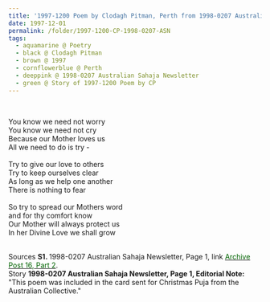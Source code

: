 ```yaml
---
title: '1997-1200 Poem by Clodagh Pitman, Perth from 1998-0207 Australian Sahaja Newsletter, Page 1'
date: 1997-12-01
permalink: /folder/1997-1200-CP-1998-0207-ASN
tags:
  - aquamarine @ Poetry
  - black @ Clodagh Pitman
  - brown @ 1997
  - cornflowerblue @ Perth
  - deeppink @ 1998-0207 Australian Sahaja Newsletter
  - green @ Story of 1997-1200 Poem by CP
---
```


<br>

<p>
You know we need not worry<br>
You know we need not cry<br>
Because our Mother loves us<br>
All we need to do is try -<br>
<br>
Try to give our love to others<br>
Try to keep ourselves clear<br>
As long as we help one another<br>
There is nothing to fear<br>
<br>
So try to spread our Mothers word<br>
and for thy comfort know<br>
Our Mother will always protect us<br>
In her Divine Love we shall grow<br>
</p>

<br>

<wave-list>
<list-title color="DarkSeaGreen" width="55">Sources</list-title>
  <list-item color="BlanchedAlmond"  width="280"><b>S1. </b> 1998-0207 Australian Sahaja Newsletter, Page 1, link <a href="https://seven-teams.github.io/archives/2023/1215"><font color="DarkGreen">Archive Post 16, Part 2</font></a>.</list-item>
</wave-list>

<br>

<wave-list>
<list-title color="DarkSeaGreen" width="40">Story</list-title>
  <list-item color="BlanchedAlmond"  width="280"><b>1998-0207 Australian Sahaja Newsletter, Page 1, Editorial Note:</b> "This poem was included in the card sent for Christmas Puja from the Australian Collective."</list-item>
</wave-list>